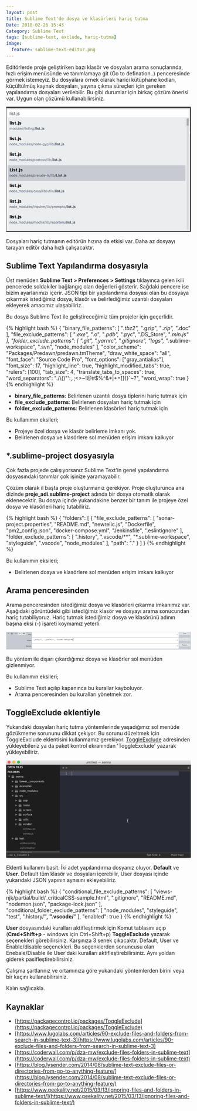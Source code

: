 ```yaml
---
layout: post
title: Sublime Text'de dosya ve klasörleri hariç tutma
Date: 2018-02-26 15:43
Category: Sublime Text
tags: [sublime-text, exclude, hariç-tutma]
image:
  feature: sublime-text-editor.png
---
```


Editörlerde proje geliştiriken bazı klasör ve dosyaları arama sonuçlarında, hızlı erişim menüsünde ve tanımlamaya git (Go to defination..) penceresinde görmek istemeyiz. Bu dosyalara örnek olarak harici kütüphane kodları, küçültülmüş kaynak dosyaları, yayına çıkma süreçleri için gereken yapılandırma dosyaları verilebilir. Bu gibi durumlar için birkaç çözüm önerisi var. Uygun olan çözümü kullanabilirsiniz.

![Akıllı arama](/images/akilli-arama-penceresi.gif)

Dosyaları hariç tutmanın editörün hızına da etkisi var. Daha az dosyayı tarayan editör daha hızlı çalışacaktır. 

## Sublime Text Yapılandırma dosyasıyla

Üst menüden **Sublime Text > Preferences > Settings** tıklayınca gelen ikili pencerede soldakiler bağlangıç olan değerleri gösterir. Sağdaki pencere ise bizim ayarlarımızı içerir. JSON tipi bir yapılandırma dosyası olan bu dosyaya çıkarmak istediğimiz dosya, klasör ve belirlediğimiz uzantılı dosyaları ekleyerek amacımız ulaşabiliriz.

Bu dosya Sublime Text ile geliştireceğimiz tüm projeler için geçerlidir. 

{% highlight bash %}
{
	"binary_file_patterns":
	[
		"*.tbz2",
		"*.gzip",
		"*.zip",
		"*.doc"
	],
	"file_exclude_patterns":
	[
		"*.exe",
		"*.o",
		"*.pdb",
		"*.pyc",
		".DS_Store",
		"*.min.js"
	],
	"folder_exclude_patterns":
	[
		".git",
		".yarnrc",
		".gitignore",
		"logs",
		"*.sublime-workspace",
		".svn",
		"node_modules"
	],
	"color_scheme": "Packages/Predawn/predawn.tmTheme",
	"draw_white_space": "all",
	"font_face": "Source Code Pro",
	"font_options": ["gray_antialias"],
	"font_size": 17,
	"highlight_line": true,
	"highlight_modified_tabs": true,
	"rulers": [100],
	"tab_size": 4,
	"translate_tabs_to_spaces": true,
	"word_separators": "./\\()\"':,.;<>~!@#$%^&*|+=[]{}`~?",
	"word_wrap": true
}
{% endhighlight %}

 - **binary_file_patterns**: Belirlenen uzantılı dosya tiplerini hariç tutmak için
 - **file_exclude_patterns**: Belirlenen dosyaları hariç tutmak için
 - **folder_exclude_patterns**: Belirlenen klasörleri hariç tutmak için

Bu kullanımın eksileri;

 - Projeye özel dosya ve klasör belirleme imkanı yok.
 - Belirlenen dosya ve klasörlere sol menüden erişim imkanı kalkıyor

## *.sublime-project dosyasıyla

Çok fazla projede çalışıyorsanız Sublime Text'in genel yapılandırma dosyasındaki tanımlar çok işinize yaramayabilir. 

Çözüm olarak il başta proje oluşturmanız gerekiyor. Proje oluşturunca ana dizinde **proje_adi.sublime-project** adında bir dosya otomatik olarak eklenecektir. Bu dosya içinde yukarıdakine benzer bir tanım ile projeye özel dosya ve klasörleri hariç tutabiliriz. 

{% highlight bash %}
{
	"folders":
	[
		{
      "file_exclude_patterns": 
      [
        "sonar-project.properties",
        "README.md",
        "newrelic.js",
        "Dockerfile",
        "pm2_config.json",
        "docker-compose.yml",
        "Jenkinsfile",
        ".eslintignore"
      ],
      "folder_exclude_patterns":
      [
        ".history",
        ".vscode/**",
        "*.sublime-workspace",
        "styleguide",
        ".vscode",
        "node_modules"
      ],
			"path": "."
	   }
	]
}
{% endhighlight %}

Bu kullanımın eksileri;

 - Belirlenen dosya ve klasörlere sol menüden erişim imkanı kalkıyor

## Arama penceresinden

Arama penceresinden istediğimiz dosya ve klasörleri çıkarma imkanımız var. Aşağıdaki görüntüdeki gibi istediğimiz klasör ve dosyayı arama sonucundan hariç tutabiliyoruz. Hariç tutmak istediğimiz dosya ve klasörünü adının başına eksi (-) işareti koymamız yeterli.

![Sublime Text Arama Alanı](/images/sublime-text-arama-alani.gif)

Bu yöntem ile dışarı çıkardığımız dosya ve klasörler sol menüden gizlenmiyor.

Bu kullanımın eksileri;

 - Sublime Text açılıp kapanınca bu kurallar kayboluyor. 
 - Arama penceresinden bu kuralları yönetmek zor.

## ToggleExclude eklentiyle

Yukarıdaki dosyaları hariç tutma yöntemlerinde yaşadığımız sol menüde gözükmeme sorununu dikkat çekiyor. Bu sorunu düzeltmek için ToggleExclude eklentisini kullanmamız gerekiyor. [ToggleExclude](https://packagecontrol.io/packages/ToggleExclude) adresinden yükleyebileriz ya da paket kontrol ekranından 'ToggleExclude' yazarak yükleyebiliriz. 

![ToggleExclude eklentisi](/images/toggle-exclude.gif)

Eklenti kullanımı basit. İki adet yapılandırma dosyanız oluyor. **Default** ve **User**.  Default tüm klasör ve dosyaları içerebilir, User dosyası içinde yukarıdaki JSON yapının aynısını ekleyebiliriz.

{% highlight bash %}
{
	"conditional_file_exclude_patterns":
	[
		"views-njk/partial/build/_criticalCSS-sample.html",
		".gitignore",
		"README.md",
		"nodemon.json",
		"package-lock.json"
	],
	"conditional_folder_exclude_patterns":
	[
		"node_modules",
		"styleguide",
		"test",
		".history/**",
		".vscode/**"
	],
	"enabled": true
}
{% endhighlight %}

**User** dosyasındaki kuralları aktifleştirmek için Komut tablasını açıp (**Cmd+Shift+p** - windows için Ctrl+Shift+p) **ToggleExclude** yazarak seçenekleri görebilirsiniz. Karşınıza 3 senek çıkacaktır. Default, User ve Enable/disable seçenekleri. Bu seçenklerden sonuncusu olan Enebale/Disable ile User'daki kuralları aktifleştirebilirsiniz. Aynı yoldan giderek pasifleştirebilirsiniz.

Çalışma şartlarınız ve ortamınıza göre yukarıdaki yöntemlerden birini veya bir kaçını kullanabilirsiniz. 

Kalın sağlıcakla.

## Kaynaklar

 - [https://packagecontrol.io/packages/ToggleExclude](https://packagecontrol.io/packages/ToggleExclude)
 - [https://www.lugolabs.com/articles/90-exclude-files-and-folders-from-search-in-sublime-text-3](https://www.lugolabs.com/articles/90-exclude-files-and-folders-from-search-in-sublime-text-3)
 - [https://coderwall.com/p/dza-mw/exclude-files-folders-in-sublime-text](https://coderwall.com/p/dza-mw/exclude-files-folders-in-sublime-text)
 - [https://blog.lysender.com/2014/08/sublime-text-exclude-files-or-directories-from-go-to-anything-feature/](https://blog.lysender.com/2014/08/sublime-text-exclude-files-or-directories-from-go-to-anything-feature/)
 - [https://www.geekality.net/2015/03/13/ignoring-files-and-folders-in-sublime-text/](https://www.geekality.net/2015/03/13/ignoring-files-and-folders-in-sublime-text/)
